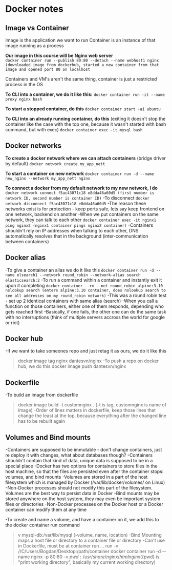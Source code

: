 <!-- @format -->
# Docker notes


## Image vs Container

Image is the application we want to run 
Container is an instance of that image running as a process

**Our image in this course will be Nginx web server**  
`docker container run --publish 80:80 --detach --name webhost1 nginx (downloaded image from dockerhub, started a new container from that image and opened port 80 on localhost`

Containers and VM's aren't the same thing, container is just a restricted process in the OS

**To CLI into a container, we do it like this:**
`docker container run -it --name proxy nginx bash`

**To start a stopped container, do this**
`docker container start -ai ubuntu`

**To CLI into an already running container, do this** (exiting it doesn't stop the container like the case with the top one, because it wasn't started with bash command, but with exec)
`docker container exec -it mysql bash`

## Docker networks

**To create a docker network where we can attach containers** (bridge driver by default)
`docker network create my_app_nett`

**To start a container on new network**
`docker container run -d --name new_nginx --network my_app_nett nginx`

**To connect a docker from my default network to my new network, I do**
`docker network connect f5ac43071c18 e8dda46a60d5 (first number is network ID, second number is container ID)`
-To disconnect
`docker network disconnect f5ac43071c18 e8dda46a60d5`
-The reason these networks exist is for protection - keep ports safe, lets say keep frontend on one network, backend on another
-When we put containers on the same network, they can talk to each other
`docker container exec -it nginx1 ping nginx2 (nginx1 container pings nginx2 container)`
-Containers shouldn't rely on IP addresses when talking to each other, DNS automatically resolves that in the background (inter-communication between containers)

## Docker alias

-To give a container an alias we do it like this
`docker container run -d --name elsearch1 --network round_robin --network-alias search elasticsearch:2`
-To run a command within a container and instantly exit it upon it completing
`docker container --rm --net round_robin alpine:3.10 nslookup search (enters alpine:3.10 container, does nslookup search to see all addresses on my round_robin network)`
-This was a round robin test - set up 2 identical containers with same alias (search)
-When you call a function on those containers, either one of them responds, depending who gets reached first
-Basically, if one fails, the other one can do the same task with no interruptions (think of multiple servers accross the world for google or riot)

## Docker hub

-If we want to take someones repo and just retag it as ours, we do it like this

> docker image tag nginx dantesvn/nginx
> -To push a repo on docker hub, we do this
> docker image push dantesvn/nginx 

## Dockerfile

-To build an image from dockerfile

> docker image build -t customnginx . (-t is tag, customnginx is name of image)
> -Order of lines matters in dockerfile, keep those lines that change the least at the top, because everything after the changed line has to be rebuilt again

## Volumes and Bind mounts

-Containers are supposed to be immutable - don't change containers, just re deploy it with changes, what about databases though?
-Containers shouldn't contain that kind of data, unique data is supposed to be in a special place
-Docker has two options for containers to store files in the host machine, so that the files are persisted even after the container stops: volumes, and bind mounts
-Volumes are stored in a part of the host filesystem which is managed by Docker (/var/lib/docker/volumes/ on Linux)
-Non-Docker processes should not modify this part of the filesystem. Volumes are the best way to persist data in Docker
-Bind mounts may be stored anywhere on the host system, they may even be important system files or directories
-Non-Docker processes on the Docker host or a Docker container can modify them at any time

-To create and name a volume, and have a container on it, we add this to the docker container run command

> v mysql-db:/var/lib/mysql (-volume, name, location)
> -Bind Mounting maps a host file or directory to a container file or directory
> -Can't use in Dockerfile, must be at container run
> ... run -v //C/Users/Bogdan/Desktop:/path/container
> docker container run -d --name nginx -p 80:80 -v ${pwd}:/usr/share/nginx/html nginx (${pwd} is "print working directory", basically my current working directory)
